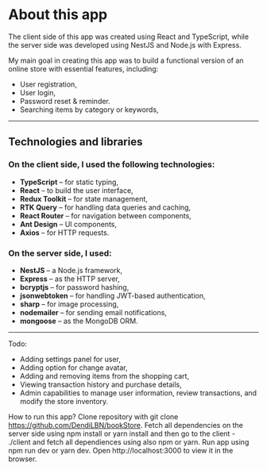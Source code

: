 # About this app

The client side of this app was created using React and TypeScript, while the server side was developed using NestJS and Node.js with Express.

My main goal in creating this app was to build a functional version of an online store with essential features, including:

- User registration, 
- User login,
- Password reset & reminder.
- Searching items by category or keywords,
---

## Technologies and libraries

### On the client side, I used the following technologies:

- **TypeScript** – for static typing,
- **React** – to build the user interface,
- **Redux Toolkit** – for state management,
- **RTK Query** – for handling data queries and caching,
- **React Router** – for navigation between components,
- **Ant Design** – UI components,
- **Axios** – for HTTP requests.

### On the server side, I used:

- **NestJS** – a Node.js framework,
- **Express** – as the HTTP server,
- **bcryptjs** – for password hashing,
- **jsonwebtoken** – for handling JWT-based authentication,
- **sharp** – for image processing,
- **nodemailer** – for sending email notifications,
- **mongoose** – as the MongoDB ORM.

---
Todo: 
- Adding settings panel for user,
- Adding option for change avatar,
- Adding and removing items from the shopping cart, 
- Viewing transaction history and purchase details,
- Admin capabilities to manage user information, review transactions, and modify the store inventory.

How to run this app?
Clone repository with git clone https://github.com/DendiLBN/bookStore.
Fetch all dependencies on the server side using npm install or yarn install and then go to the client - ./client and fetch all dependiences using also npm or yarn.
Run app using npm run dev or yarn dev.
Open http://localhost:3000 to view it in the browser.
